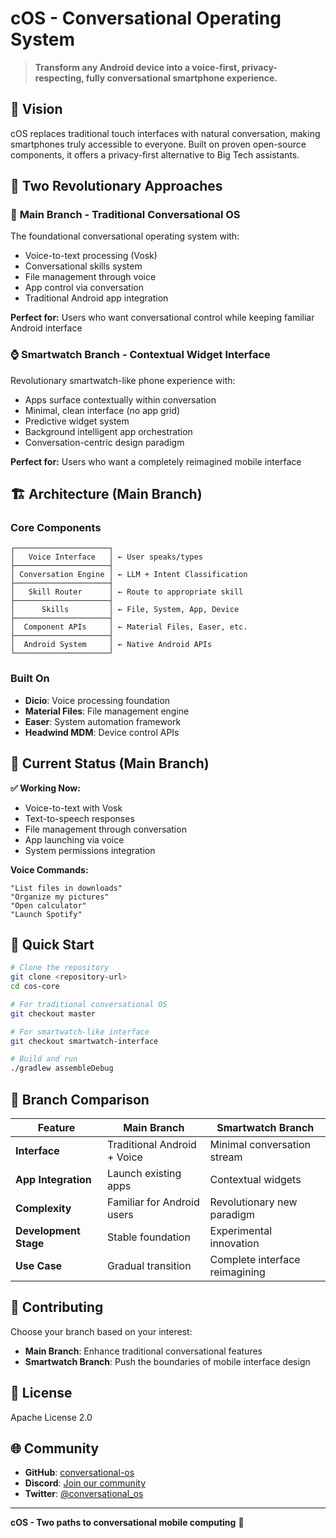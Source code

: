 # cOS - Conversational Operating System

> **Transform any Android device into a voice-first, privacy-respecting, fully conversational smartphone experience.**

## 🌟 Vision

cOS replaces traditional touch interfaces with natural conversation, making smartphones truly accessible to everyone. Built on proven open-source components, it offers a privacy-first alternative to Big Tech assistants.

## 🚀 **Two Revolutionary Approaches**

### 🎯 **Main Branch - Traditional Conversational OS**
The foundational conversational operating system with:
- Voice-to-text processing (Vosk)
- Conversational skills system
- File management through voice
- App control via conversation
- Traditional Android app integration

**Perfect for:** Users who want conversational control while keeping familiar Android interface

### ⌚ **Smartwatch Branch - Contextual Widget Interface** 
Revolutionary smartwatch-like phone experience with:
- Apps surface contextually within conversation
- Minimal, clean interface (no app grid)
- Predictive widget system
- Background intelligent app orchestration
- Conversation-centric design paradigm

**Perfect for:** Users who want a completely reimagined mobile interface

## 🏗️ Architecture (Main Branch)

### Core Components
```
┌─────────────────────┐
│   Voice Interface   │ ← User speaks/types
├─────────────────────┤
│ Conversation Engine │ ← LLM + Intent Classification  
├─────────────────────┤
│   Skill Router      │ ← Route to appropriate skill
├─────────────────────┤
│      Skills         │ ← File, System, App, Device
├─────────────────────┤
│  Component APIs     │ ← Material Files, Easer, etc.
├─────────────────────┤
│  Android System     │ ← Native Android APIs
└─────────────────────┘
```

### Built On
- **Dicio**: Voice processing foundation  
- **Material Files**: File management engine
- **Easer**: System automation framework
- **Headwind MDM**: Device control APIs

## 🎯 Current Status (Main Branch)

**✅ Working Now:**
- Voice-to-text with Vosk
- Text-to-speech responses
- File management through conversation
- App launching via voice
- System permissions integration

**Voice Commands:**
```
"List files in downloads"
"Organize my pictures" 
"Open calculator"
"Launch Spotify"
```

## 🚀 Quick Start

```bash
# Clone the repository
git clone <repository-url>
cd cos-core

# For traditional conversational OS
git checkout master

# For smartwatch-like interface
git checkout smartwatch-interface

# Build and run
./gradlew assembleDebug
```

## 🌟 Branch Comparison

| Feature | Main Branch | Smartwatch Branch |
|---------|-------------|-------------------|
| **Interface** | Traditional Android + Voice | Minimal conversation stream |
| **App Integration** | Launch existing apps | Contextual widgets |
| **Complexity** | Familiar for Android users | Revolutionary new paradigm |
| **Development Stage** | Stable foundation | Experimental innovation |
| **Use Case** | Gradual transition | Complete interface reimagining |

## 🤝 Contributing

Choose your branch based on your interest:
- **Main Branch**: Enhance traditional conversational features
- **Smartwatch Branch**: Push the boundaries of mobile interface design

## 📄 License

Apache License 2.0

## 🌐 Community

- **GitHub**: [conversational-os](https://github.com/conversational-os)
- **Discord**: [Join our community](https://discord.gg/conversational-os)
- **Twitter**: [@conversational_os](https://twitter.com/conversational_os)

---

**cOS - Two paths to conversational mobile computing** 🚀
